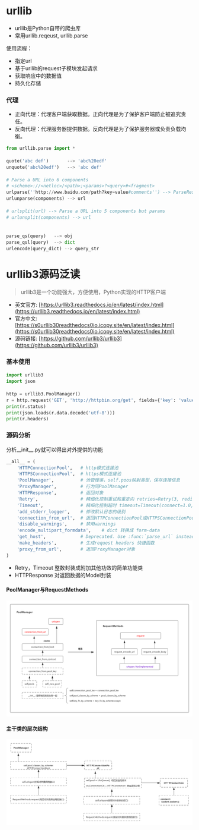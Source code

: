 # urllib

* urllib是Python自带的爬虫库
* 常用urllib.reqeust, urllib.parse

使用流程：

* 指定url
* 基于urllib的request子模块发起请求
* 获取响应中的数据值
* 持久化存储

### 代理

* 正向代理：代理客户端获取数据。正向代理是为了保护客户端防止被追究责任。
* 反向代理：代理服务器提供数据。反向代理是为了保护服务器或负责负载均衡。


```python
from urllib.parse import *

quote('abc def')       --> 'abc%20edf'
unquote('abc%20edf')   --> 'abc def'

# Parse a URL into 6 components
# <scheme>://<netloc>/<path>;<params>?<query>#<fragment>
urlparse(''http://www.baidu.com/path?key=value#comments'') --> ParseResult(scheme='http', netloc='www.baidu.com', path='/path', params='', query='key=value', fragment='comments')
urlunparse(components) --> url

# urlsplit(url) --> Parse a URL into 5 components but params
# urlunsplit(components) --> url


parse_qs(query)   --> obj
parse_qsl(query)  --> dict
urlencode(query_dict) --> query_str
```


# urllib3源码泛读

> urllib3是一个功能强大，方便使用，Python实现的HTTP客户端

* 英文官方:  [https://urllib3.readthedocs.io/en/latest/index.html](https://urllib3.readthedocs.io/en/latest/index.html)
* 官方中文:  [https://s0urllib30readthedocs0io.icopy.site/en/latest/index.html](https://s0urllib30readthedocs0io.icopy.site/en/latest/index.html)
* 源码链接:  [https://github.com/urllib3/urllib3](https://github.com/urllib3/urllib3)

### 基本使用

```python
import urllib3
import json

http = urllib3.PoolManager()
r = http.request('GET', 'http://httpbin.org/get', fields={'key': 'value'})
print(r.status)
print(json.loads(r.data.decode('utf-8')))
print(r.headers)
```

### 源码分析

分析\_\_init\_\_.py就可以得出对外提供的功能

```python
__all__ = (
    'HTTPConnectionPool',   # http模式连接池
    'HTTPSConnectionPool',  # https模式连接池
    'PoolManager',          # 池管理类，self.poos映射类型，保存连接信息
    'ProxyManager',         # 行为同PoolManager
    'HTTPResponse',         # 返回对象
    'Retry',                # 精细化控制重试和重定向 retries=Retry(3, redirect=2)
    'Timeout',              # 精细化控制超时 timeout=Timeout(connect=1.0, read=2.0)
    'add_stderr_logger',    # 修改默认日志的级别
    'connection_from_url',  # 返回HTTPConnectionPool或HTTPSConnectionPool实例
    'disable_warnings',     # 禁用warnings
    'encode_multipart_formdata',    # dict 转换成 form-data
    'get_host',             # Deprecated. Use :func:`parse_url` instead
    'make_headers',         # 生成request headers 快捷函数
    'proxy_from_url',       # 返回ProxyManager对象
)
```

* Retry，Timeout 整数封装成附加其他功效的简单功能类
* HTTPResponse 对返回数据的Model封装

#### PoolManager与RequestMethods

![](https://raw.githubusercontent.com/ni-ning/ni-ning.github.io/master/images/poolmanager.png)

#### 主干类的层次结构

![](https://raw.githubusercontent.com/ni-ning/ni-ning.github.io/master/images/urllib3.png)

